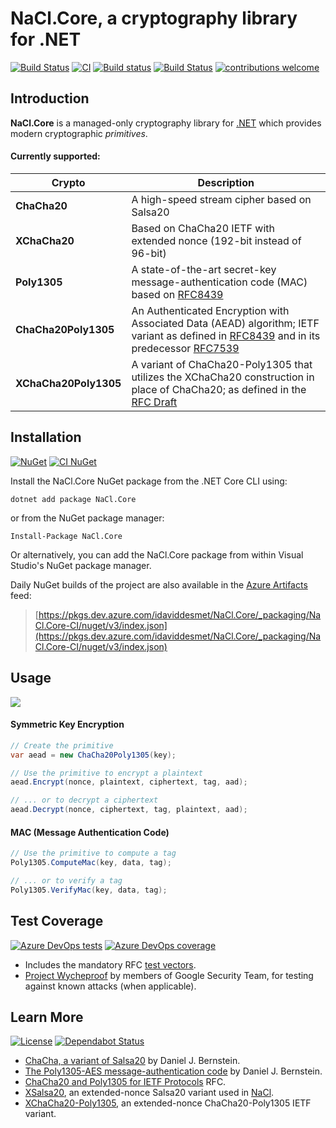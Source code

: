 # NaCl.Core, a cryptography library for .NET

[![Build Status](https://dev.azure.com/idaviddesmet/NaCl.Core/_apis/build/status/NaCl.Core-CI?branchName=master)](https://dev.azure.com/idaviddesmet/NaCl.Core/_build/latest?definitionId=3&branchName=master)
[![CI](https://github.com/idaviddesmet/NaCl.Core/workflows/CI/badge.svg?branch=master)](https://github.com/daviddesmet/NaCl.Core/actions)
[![Build status](https://ci.appveyor.com/api/projects/status/2k3cxt2e1r2jyinx?svg=true)](https://ci.appveyor.com/project/idaviddesmet/nacl-core)
[![Build Status](https://travis-ci.org/idaviddesmet/NaCl.Core.svg?branch=master)](https://travis-ci.org/idaviddesmet/NaCl.Core)
[![contributions welcome](https://img.shields.io/badge/contributions-welcome-brightgreen.svg?style=flat)](https://github.com/daviddesmet/NaCl.Core/issues)

## Introduction

**NaCl.Core** is a managed-only cryptography library for [.NET](https://dot.net) which provides modern cryptographic _primitives_.

#### Currently supported:

| Crypto | Description |
|--------|-------------|
| **ChaCha20** | A high-speed stream cipher based on Salsa20 |
| **XChaCha20** | Based on ChaCha20 IETF with extended nonce (192-bit instead of 96-bit) |
| **Poly1305** | A state-of-the-art secret-key message-authentication code (MAC) based on [RFC8439](https://tools.ietf.org/html/rfc8439) |
| **ChaCha20Poly1305** | An Authenticated Encryption with Associated Data (AEAD) algorithm; IETF variant as defined in [RFC8439](https://tools.ietf.org/html/rfc8439) and in its predecessor [RFC7539](https://tools.ietf.org/html/rfc7539) |
| **XChaCha20Poly1305** | A variant of ChaCha20-Poly1305 that utilizes the XChaCha20 construction in place of ChaCha20; as defined in the [RFC Draft](https://tools.ietf.org/html/draft-arciszewski-xchacha-03) |

## Installation

[![NuGet](https://buildstats.info/nuget/NaCl.Core)](https://www.nuget.org/packages/NaCl.Core/)
[![CI NuGet](https://img.shields.io/badge/nuget-CI%20builds-4da2db?logo=azure-devops)](https://dev.azure.com/idaviddesmet/NaCl.Core/_packaging?_a=feed&feed=NaCl.Core-CI)

Install the NaCl.Core NuGet package from the .NET Core CLI using:
```
dotnet add package NaCl.Core
```

or from the NuGet package manager:
```
Install-Package NaCl.Core
```

Or alternatively, you can add the NaCl.Core package from within Visual Studio's NuGet package manager.

Daily NuGet builds of the project are also available in the [Azure Artifacts](https://dev.azure.com/idaviddesmet/NaCl.Core/_packaging?_a=feed&feed=NaCl.Core-CI) feed:

> [https://pkgs.dev.azure.com/idaviddesmet/NaCl.Core/_packaging/NaCl.Core-CI/nuget/v3/index.json](https://pkgs.dev.azure.com/idaviddesmet/NaCl.Core/_packaging/NaCl.Core-CI/nuget/v3/index.json)

## Usage

[![](https://img.shields.io/nuget/dt/NaCl.Core.svg)](https://www.nuget.org/packages/NaCl.Core/)

#### Symmetric Key Encryption

```csharp
// Create the primitive
var aead = new ChaCha20Poly1305(key);

// Use the primitive to encrypt a plaintext
aead.Encrypt(nonce, plaintext, ciphertext, tag, aad);

// ... or to decrypt a ciphertext
aead.Decrypt(nonce, ciphertext, tag, plaintext, aad);
```

#### MAC (Message Authentication Code)

```csharp
// Use the primitive to compute a tag
Poly1305.ComputeMac(key, data, tag);

// ... or to verify a tag
Poly1305.VerifyMac(key, data, tag);
```

## Test Coverage

[![Azure DevOps tests](https://img.shields.io/azure-devops/tests/idaviddesmet/NaCl.Core/3?logo=azure-devops)](https://dev.azure.com/idaviddesmet/NaCl.Core/_build/latest?definitionId=3)
[![Azure DevOps coverage](https://img.shields.io/azure-devops/coverage/idaviddesmet/NaCl.Core/3.svg)](https://dev.azure.com/idaviddesmet/NaCl.Core/_build/latest?definitionId=3)

- Includes the mandatory RFC [test vectors](https://github.com/daviddesmet/NaCl.Core/tree/master/test/NaCl.Core.Tests).
- [Project Wycheproof](https://github.com/google/wycheproof) by members of Google Security Team, for testing against known attacks (when applicable).

## Learn More

[![License](https://img.shields.io/github/license/daviddesmet/NaCl.Core.svg)](https://github.com/daviddesmet/NaCl.Core/blob/master/LICENSE)
[![Dependabot Status](https://api.dependabot.com/badges/status?host=github&repo=daviddesmet/NaCl.Core)](https://dependabot.com)

- [ChaCha, a variant of Salsa20](http://cr.yp.to/chacha/chacha-20080128.pdf) by Daniel J. Bernstein.
- [The Poly1305-AES message-authentication code](http://cr.yp.to/mac/poly1305-20050329.pdf) by Daniel J. Bernstein.
- [ChaCha20 and Poly1305 for IETF Protocols](https://tools.ietf.org/html/rfc8439) RFC.
- [XSalsa20](https://cr.yp.to/snuffle/xsalsa-20110204.pdf), an extended-nonce Salsa20 variant used in [NaCl](https://nacl.cr.yp.to).
- [XChaCha20-Poly1305](https://tools.ietf.org/html/draft-arciszewski-xchacha-02), an extended-nonce ChaCha20-Poly1305 IETF variant.
